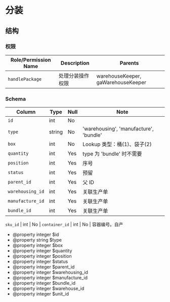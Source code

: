 # 分装

结构
---------------------------------------------------------------------
### 权限
Role/Permission Name                | Description           |  Parents
------------------------------------|-----------------------|-----------------
`handlePackage`                 |处理分装操作权限     | warehouseKeeper, gaWarehouseKeeper

### Schema
Column                              | Type      | Null | Note
------------------------------------|-----------|------|-------
`id`                                | int       | No   | 
`type`                              | string    | No   | 'warehousing', 'manufacture', 'bundle'
`box`                               | int       | No   | Lookup 类型：桶(1)、袋子(2)
`quantity`                          | int       | Yes  | type 为 'bundle' 时不需要
`position`                          | int       | Yes  | 序号
`status`                            | int       | Yes  | 预留
`parent_id`                         | int       | Yes  | 父 ID
`warehousing_id`                    | int       | Yes  | 关联生产单
`manufacture_id`                    | int       | Yes  | 关联生产单
`bundle_id`                         | int       | Yes  | 关联生产单

`sku_id`                            | int       | No   | 
`container_id`                      | int       | No   | 容器编号。自产
 * @property integer $id
 * @property string $type
 * @property integer $box
 * @property integer $quantity
 * @property integer $position
 * @property integer $status
 * @property integer $parent_id
 * @property integer $warehousing_id
 * @property integer $manufacture_id
 * @property integer $bundle_id
 * @property integer $warehouse_id
 * @property integer $unit_id
